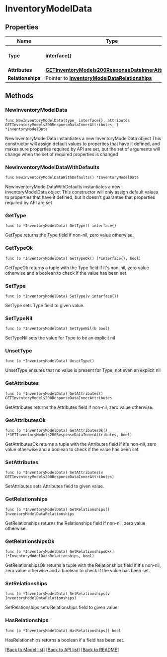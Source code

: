 # InventoryModelData

## Properties

Name | Type | Description | Notes
------------ | ------------- | ------------- | -------------
**Type** | **interface{}** | The resource&#39;s type | 
**Attributes** | [**GETInventoryModels200ResponseDataInnerAttributes**](GETInventoryModels200ResponseDataInnerAttributes.md) |  | 
**Relationships** | Pointer to [**InventoryModelDataRelationships**](InventoryModelDataRelationships.md) |  | [optional] 

## Methods

### NewInventoryModelData

`func NewInventoryModelData(type_ interface{}, attributes GETInventoryModels200ResponseDataInnerAttributes, ) *InventoryModelData`

NewInventoryModelData instantiates a new InventoryModelData object
This constructor will assign default values to properties that have it defined,
and makes sure properties required by API are set, but the set of arguments
will change when the set of required properties is changed

### NewInventoryModelDataWithDefaults

`func NewInventoryModelDataWithDefaults() *InventoryModelData`

NewInventoryModelDataWithDefaults instantiates a new InventoryModelData object
This constructor will only assign default values to properties that have it defined,
but it doesn't guarantee that properties required by API are set

### GetType

`func (o *InventoryModelData) GetType() interface{}`

GetType returns the Type field if non-nil, zero value otherwise.

### GetTypeOk

`func (o *InventoryModelData) GetTypeOk() (*interface{}, bool)`

GetTypeOk returns a tuple with the Type field if it's non-nil, zero value otherwise
and a boolean to check if the value has been set.

### SetType

`func (o *InventoryModelData) SetType(v interface{})`

SetType sets Type field to given value.


### SetTypeNil

`func (o *InventoryModelData) SetTypeNil(b bool)`

 SetTypeNil sets the value for Type to be an explicit nil

### UnsetType
`func (o *InventoryModelData) UnsetType()`

UnsetType ensures that no value is present for Type, not even an explicit nil
### GetAttributes

`func (o *InventoryModelData) GetAttributes() GETInventoryModels200ResponseDataInnerAttributes`

GetAttributes returns the Attributes field if non-nil, zero value otherwise.

### GetAttributesOk

`func (o *InventoryModelData) GetAttributesOk() (*GETInventoryModels200ResponseDataInnerAttributes, bool)`

GetAttributesOk returns a tuple with the Attributes field if it's non-nil, zero value otherwise
and a boolean to check if the value has been set.

### SetAttributes

`func (o *InventoryModelData) SetAttributes(v GETInventoryModels200ResponseDataInnerAttributes)`

SetAttributes sets Attributes field to given value.


### GetRelationships

`func (o *InventoryModelData) GetRelationships() InventoryModelDataRelationships`

GetRelationships returns the Relationships field if non-nil, zero value otherwise.

### GetRelationshipsOk

`func (o *InventoryModelData) GetRelationshipsOk() (*InventoryModelDataRelationships, bool)`

GetRelationshipsOk returns a tuple with the Relationships field if it's non-nil, zero value otherwise
and a boolean to check if the value has been set.

### SetRelationships

`func (o *InventoryModelData) SetRelationships(v InventoryModelDataRelationships)`

SetRelationships sets Relationships field to given value.

### HasRelationships

`func (o *InventoryModelData) HasRelationships() bool`

HasRelationships returns a boolean if a field has been set.


[[Back to Model list]](../README.md#documentation-for-models) [[Back to API list]](../README.md#documentation-for-api-endpoints) [[Back to README]](../README.md)


